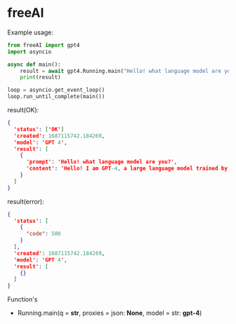 # freeAI
Example usage:
```python
from freeAI import gpt4
import asyncio

async def main():
    result = await gpt4.Running.main("Hello! what language model are you?")
    print(result)

loop = asyncio.get_event_loop()
loop.run_until_complete(main())
```

result(OK):
```json
{
  'status': ['OK']
  'created': 1687115742.184269,
  'model': 'GPT 4',
  'result': [
    {
      'prompt': 'Hello! what language model are you?',
      'content': 'Hello! I am GPT-4, a large language model trained by OpenAI. I am designed to assist with answering questions, providing information, and engaging in conversation. How can I help you today?'
    }
  ]
}
```
result(error):
```json
{
  'status': [
    {
      "code": 500
    }
  ],
  'created': 1687115742.184269,
  'model': 'GPT 4',
  'result': [
    {}
  ]
}
```
Function's
* Running.main(q = **str**, proxies = json: **None**, model = str: **gpt-4**)